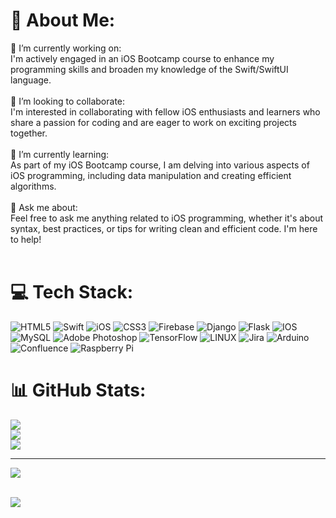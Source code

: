 # 💫 About Me:
🔭 I’m currently working on:<br>I'm actively engaged in an iOS Bootcamp course to enhance my programming skills and broaden my knowledge of the Swift/SwiftUI language.<br><br>👯 I’m looking to collaborate:<br>I'm interested in collaborating with fellow iOS enthusiasts and learners who share a passion for coding and are eager to work on exciting projects together.<br><br>🌱 I’m currently learning:<br>As part of my iOS Bootcamp course, I am delving into various aspects of iOS programming, including data manipulation and creating efficient algorithms.<br><br>💬 Ask me about:<br>Feel free to ask me anything related to iOS programming, whether it's about syntax, best practices, or tips for writing clean and efficient code. I'm here to help!<br><br>


# 💻 Tech Stack:
![HTML5](https://img.shields.io/badge/html5-%23E34F26.svg?style=for-the-badge&logo=html5&logoColor=white) ![Swift](https://img.shields.io/badge/swift-F54A2A?style=for-the-badge&logo=swift&logoColor=white) ![iOS](https://img.shields.io/badge/iOS-3670A0?style=for-the-badge&logo=iOS&logoColor=ffdd54) ![CSS3](https://img.shields.io/badge/css3-%231572B6.svg?style=for-the-badge&logo=css3&logoColor=white) ![Firebase](https://img.shields.io/badge/firebase-%23039BE5.svg?style=for-the-badge&logo=firebase) ![Django](https://img.shields.io/badge/django-%23092E20.svg?style=for-the-badge&logo=django&logoColor=white) ![Flask](https://img.shields.io/badge/flask-%23000.svg?style=for-the-badge&logo=flask&logoColor=white) ![IOS](https://img.shields.io/badge/IOS-%2320232a.svg?style=for-the-badge&logo=apple&logoColor=white) ![MySQL](https://img.shields.io/badge/mysql-%2300f.svg?style=for-the-badge&logo=mysql&logoColor=white) ![Adobe Photoshop](https://img.shields.io/badge/adobephotoshop-%2331A8FF.svg?style=for-the-badge&logo=adobephotoshop&logoColor=white) ![TensorFlow](https://img.shields.io/badge/TensorFlow-%23FF6F00.svg?style=for-the-badge&logo=TensorFlow&logoColor=white) ![LINUX](https://img.shields.io/badge/Linux-FCC624?style=for-the-badge&logo=linux&logoColor=black) ![Jira](https://img.shields.io/badge/jira-%230A0FFF.svg?style=for-the-badge&logo=jira&logoColor=white) ![Arduino](https://img.shields.io/badge/-Arduino-00979D?style=for-the-badge&logo=Arduino&logoColor=white) ![Confluence](https://img.shields.io/badge/confluence-%23172BF4.svg?style=for-the-badge&logo=confluence&logoColor=white) ![Raspberry Pi](https://img.shields.io/badge/-RaspberryPi-C51A4A?style=for-the-badge&logo=Raspberry-Pi)
# 📊 GitHub Stats:
![](https://github-readme-stats.vercel.app/api?username=NikoBerd&theme=vue-dark&hide_border=false&include_all_commits=true&count_private=true)<br/>
![](https://github-readme-streak-stats.herokuapp.com/?user=NikoBerd&theme=vue-dark&hide_border=false)<br/>
![](https://github-readme-stats.vercel.app/api/top-langs/?username=NikoBerd&theme=vue-dark&hide_border=false&include_all_commits=true&count_private=true&layout=compact)

---
[![](https://visitcount.itsvg.in/api?id=NikoBerd&icon=0&color=0)](https://visitcount.itsvg.in)

<!-- Proudly created with GPRM ( https://gprm.itsvg.in ) -->
<br>  
<img align="center" src="https://media1.giphy.com/media/13HgwGsXF0aiGY/giphy.gif"/>
<br>
